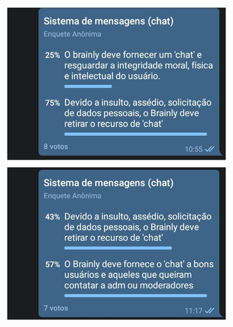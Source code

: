 ![Votação mensagem 1](images/argumentacao/votacao_mensagem1.jpeg)

![Votação mensagem 2](images/argumentacao/votacao_mensagem2.jpeg)